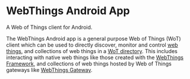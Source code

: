 # WebThings Android App
A Web of Things client for Android.

The WebThings Android app is a general purpose Web of Things (WoT) client which can be used to directly discover, monitor and control [web things](https://www.w3.org/WoT/), and collections of web things in a [WoT directory](https://w3c.github.io/wot-discovery/#exploration-directory). This includes interacting with native web things like those created with the [WebThings Framework](https://webthings.io/framework/), and collections of web things hosted by Web of Things gateways like [WebThings Gateway](https://webthings.io/gateway/).
